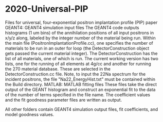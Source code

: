 # 2020-Universal-PIP
Files for universal, four-exponential positron implantation profile (PIP) paper
GEANT4: GEANT4 simulation input files
    The GEANT4 code outputs histograms (1 um bins) of the annihilation positions of all input positrons in x/y/z along, labeled by the integer number of the material being run. Within the main file (PositronImplantationProfile.cc), one specifies the number of materials to be run in an outer for loop (the DetectorConstruction object gets passed the current material integer). The DetectorConstruction has the list of all materials, one of which is run. The current working version has two lists, one for the running of all elements at 4g/cc and another for running the 270 material database. These are selected in the DetectorConstruction.cc file. Note, to input the 22Na spectrum for the incident positrons, the file "Na22_EnergyHist.txt" must be contained within the Build directory.
MATLAB: MATLAB fitting files
    These files take the direct output of the GEANT histogram and construct an exponential fit to the data of the number of terms specified in the file name. The coefficient values and the fit goodness parameter files are written as output.
    
All other folders contain GEANT4 simulation output files, fit coefficients, and model goodness values.
